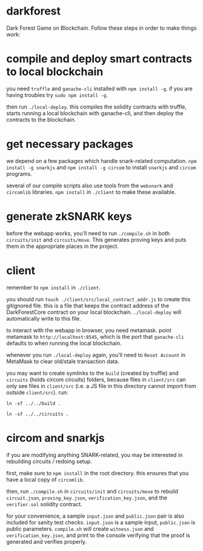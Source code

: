 # darkforest
Dark Forest Game on Blockchain. Follow these steps in order to make things work:

# compile and deploy smart contracts to local blockchain
you need `truffle` and `ganache-cli` installed with `npm install -g`. if you are having troubles try `sudo npm install -g`.

then run `./local-deploy`. this compiles the solidity contracts with truffle, starts running a local blockchain with ganache-cli, and then deploy the contracts to the blockchain.

# get necessary packages
we depend on a few packages which handle snark-related computation. `npm install -g snarkjs` and `npm install -g circom` to install `snarkjs` and `circom` programs.

several of our compile scripts also use tools from the `websnark` and `circomlib` libraries. `npm install` in `./client` to make these available.

# generate zkSNARK keys
before the webapp works, you'll need to run `./compile.sh` in both `circuits/init` and `circuits/move`. This generates proving keys and puts them in the appropriate places in the project.

# client
remember to `npm install` in `./client`.

you should run `touch ./client/src/local_contract_addr.js` to create this gitignored file. this is a file that keeps the contract address of the DarkForestCore contract on your local blockchain. `./local-deploy` will automatically write to this file.

to interact with the webapp in browser, you need metamask. point metamask to `http://localhost:8545`, which is the port that `ganache-cli` defaults to when running the local blockchain.

whenever you run `./local-deploy` again, you'll need to `Reset Account` in MetaMask to clear old/stale transaction data.

you may want to create symlinks to the `build` (created by truffle) and `circuits` (holds circom circuits) folders, because files in `client/src` can only see files in `client/src` (i.e. a JS file in this directory cannot import from outside `client/src`). run:

`ln -sf ../../build .`

`ln -sf ../../circuits .`

# circom and snarkjs
if you are modifying anything SNARK-related, you may be interested in rebuilding circuits / redoing setup.

first, make sure to `npm install` in the root directory. this ensures that you have a local copy of `circomlib`.

then, run `./compile.sh` in `circuits/init` and `circuits/move` to rebuild `circuit.json`, `proving_key.json`, `verification_key.json`, and the `verifier.sol` solidity contract.

for your convenience, a sample `input.json` and `public.json` pair is also included for sanity test checks. `input.json` is a sample input, `public.json` is public parameters. `compile.sh` will create `witness.json` and `verification_key.json`, and print to the console verifying that the proof is generated and verifies properly. 
